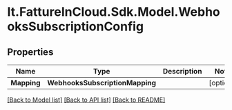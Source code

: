 # It.FattureInCloud.Sdk.Model.WebhooksSubscriptionConfig

## Properties

Name | Type | Description | Notes
------------ | ------------- | ------------- | -------------
**Mapping** | **WebhooksSubscriptionMapping** |  | [optional] 

[[Back to Model list]](../../README.md#documentation-for-models) [[Back to API list]](../../README.md#documentation-for-api-endpoints) [[Back to README]](../../README.md)

